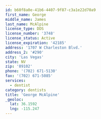 ```yaml
---
id: b60f8a0e-41b6-4407-9f87-c3a1e22d70a9
first_name: George
middle_name: James
last_name: McAlpine
license_type: DDS
license_number: '3748'
license_status: Active
license_expiration: '42185'
address: '1707 W Charleston Blvd.'
address_2: '#290'
city: 'Las Vegas'
state: NV
zip: '89102'
phone: '(702) 671-5130'
fax: '(702) 671-5085'
services:
  - dentist
category: dentists
title: 'George McAlpine'
_geoloc:
  lat: 36.1592
  lng: -115.247
---
```

